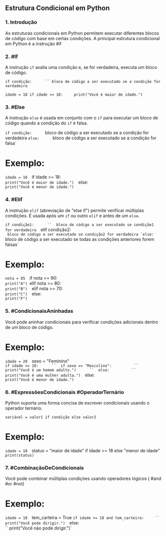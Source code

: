 ## Estrutura Condicional em Python

### 1. **Introdução**

As estruturas condicionais em Python permitem executar diferentes blocos de código com base em certas condições. A principal estrutura condicional em Python é a instrução #if

### 2. #If 

A instrução `if` avalia uma condição e, se for verdadeira, executa um bloco de código.


`if condição:     
	`` bloco de código a ser executado se a condição for verdadeira`


`idade = 18 if idade >= 18:     print("Você é maior de idade.")`

### 3. #Else

A instrução `else` é usada em conjunto com o `if` para executar um bloco de código quando a condição do `if` é falsa.



`if condição:     
	`bloco de código a ser executado se a condição for verdadeira
`else:     
	`bloco de código a ser executado se a condição for falsa`

# Exemplo:
`idade = 16 
`if idade >= 18:     
	`print("Você é maior de idade.") 
`else:     
	`print("Você é menor de idade.")`

### 4. #Elif

A instrução `elif` (abreviação de "else if") permite verificar múltiplas condições. É usada após um `if` ou outro `elif` e antes de um `else`.



`if condição1:     
``	bloco de código a ser executado se condição1 for verdadeira 
`elif condição2:     
``	bloco de código a ser executado se condição2 for verdadeira
`else:    
``	 bloco de código a ser executado se todas as condições anteriores forem falsas`

# Exemplo:

`nota = 85 
`if nota >= 90:     
	`print("A")
`elif nota >= 80:     
	`print("B") 
`elif nota >= 70:     
	`print("C") 
`else:     
	`print("F")`

### 5. #CondicionaisAninhadas

Você pode aninhar condicionais para verificar condições adicionais dentro de um bloco de código.

# Exemplo:


`idade = 20 
`sexo = "Feminino"  
`if idade >= 18:     
``	if sexo == "Masculino":         
``		print("Você é um homem adulto.")     
``	else:         
``		print("Você é uma mulher adulta.") 
`else:  
	`print("Você é menor de idade.")`

### 6. #ExpressõesCondicionais #OperadorTernário

Python suporta uma forma concisa de escrever condicionais usando o operador ternário.


`variável = valor1 if condição else valor2`

# Exemplo:

`idade = 18 
`status = "maior de idade" if idade >= 18 else "menor de idade" 
`print(status)`

### 7. #CombinaçãoDeCondicionais

Você pode combinar múltiplas condições usando operadores lógicos ( #and #or #not)

# Exemplo:

`idade = 18 
`tem_carteira = True 
`if idade >= 18 and tem_carteira:    
``	print("Você pode dirigir.") 
`else:    
``	print("Você não pode dirigir.")`